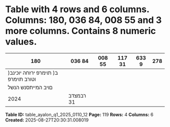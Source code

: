 # Table with 4 rows and 6 columns. Columns: 180, 036 84, 008 55 and 3 more columns. Contains 8 numeric values.

| 180 | 036 84 | 008 55 | 117 31 | 633 9 | 278 |
|---|---|---|---|---|---|
| )ב( תוימרפ ירזחה יוכינב וטורב תוימרפ |  |  |  |  |  |
| םויב המייתסנש הנשל |  |  |  |  |  |
| 2024 | רבמצדב 31 |  |  |  |  |

**Table ID:** table_ayalon_q1_2025_0110_12
**Page:** 119
**Rows:** 4
**Columns:** 6
**Created:** 2025-08-27T20:30:31.008019
